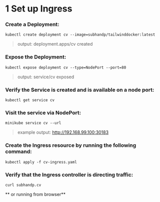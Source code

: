 # 1 Set up Ingress

###  Create a Deployment:
```
kubectl create deployment cv --image=subhandp/tailwinddocker:latest
```
> output:
> deployment.apps/cv created

### Expose the Deployment:
```
kubectl expose deployment cv --type=NodePort --port=80
```
> output:
> service/cv exposed

### Verify the Service is created and is available on a node port:
```
kubectl get service cv
```

### Visit the service via NodePort:
```
minikube service cv --url
```

> example output:
> http://192.168.99.100:30183

### Create the Ingress resource by running the following command:
```
kubectl apply -f cv-ingress.yaml
```

### Verify that the Ingress controller is directing traffic:
```
curl subhandp.cv
```

** or running from browser**

